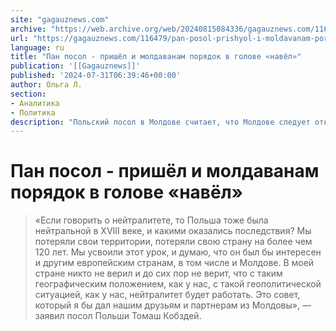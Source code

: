 ```yaml
---
site: "gagauznews.com"
archive: "https://web.archive.org/web/20240815084336/gagauznews.com/116479/pan-posol-prishyol-i-moldavanam-poryadok-v-golove-navyol.html"
url: "https://gagauznews.com/116479/pan-posol-prishyol-i-moldavanam-poryadok-v-golove-navyol.html"
language: ru
title: "Пан посол - пришёл и молдаванам порядок в голове «навёл»"
publication: '[[Gagauznews]]'
published: '2024-07-31T06:39:46+00:00'
author: Ольга Л.
section:
- Аналитика
- Политика
description: "Польский посол в Молдове считает, что Молдове следует отказаться от нейтралитета. Рассуждает он на эту тему вполне себе по-хозяйски — очевидно, ничуть не опасаясь, что власти сочтут это «вмешательством в свои дела», так как они каждый раз истерят, если по поводу нейтралитета высказывается Москва. Послы Польши и Украины чувствуют себя здесь даже лучше, чем дома. «Если говорить о нейтралитете, то Польша тоже была нейтральной в XVIII веке, и какими оказались последствия? Мы потеряли свои территории, потеряли свою страну на более чем 120 лет. Мы усвоили этот урок, и думаю, что он был бы интересен и другим европейским странам, в том […]"
---
```


# Пан посол - пришёл и молдаванам порядок в голове «навёл»

> «Если говорить о нейтралитете, то Польша тоже была нейтральной в XVIII веке, и какими оказались последствия? Мы потеряли свои территории, потеряли свою страну на более чем 120 лет. Мы усвоили этот урок, и думаю, что он был бы интересен и другим европейским странам, в том числе и Молдове. В моей стране никто не верил и до сих пор не верит, что с таким географическим положением, как у нас, с такой геополитической ситуацией, как у нас, нейтралитет будет работать. Это совет, который я бы дал нашим друзьям и партнерам из Молдовы», — заявил посол Польши Томаш Кобздей.